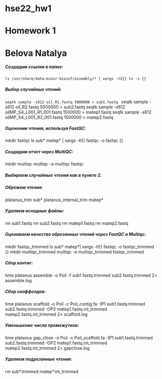 # hse22_hw1
# Homework 1
# Belova Natalya

##### Создадим ссылки в папке:
 ```ls /usr/share/data-minor-bioinf/assembly/* | xargs -tI{} ln -s {}```

##### Выбор случайных чтений:
 ```seqtk sample -s612 oil_R1.fastq 5000000 > sub1.fastq ```
seqtk sample -s612 oil_R2.fastq 5000000 > sub2.fastq
seqtk sample -s612 oilMP_S4_L001_R1_001.fastq 1500000 > matep1.fastq
seqtk sample -s612 oilMP_S4_L001_R2_001.fastq 1500000 > matep2.fastq

##### Оцененим чтения, используя FastQC:
mkdir fastqc
ls sub* matep* | xargs -tI{} fastqc -o fastqc {}

##### Создадим отчет через MultiQC:
mkdir multiqc
multiqc -o multiqc fastqc
##### Выбираем случaйные чтения как в пункте 2.
##### Обрежем чтения:
platanus_trim sub*
platanus_internal_trim matep*

##### Удаляем исходные файлы:
rm sub1.fastq
rm sub2.fastq
rm matep1.fastq
rm matep2.fastq
##### Oцениваем качество обрезанных чтений через FastQC и Multiqc:
mkdir fastqc_trimmed
ls sub* matep*| xargs -tI{} fastqc -o fastqc_trimmed {}
mkdir multiqc_trimmed
multiqc -o multiqc_trimmed fastqc_trimmed

##### Cбор контиг: 
time platanus assemble -o Poil -f sub1.fastq.trimmed sub2.fastq.trimmed 2> assemble.log

##### Сбор скаффолдов:
time platanus scaffold -o Poil -c Poil_contig.fa -IP1 sub1.fastq.trimmed sub2.fastq.trimmed -OP2 matep1.fastq.int_trimmed matep2.fastq.int_trimmed 2> scaffold.log

##### Уменьшение числа промежутков:

time platanus gap_close -o Poil -c Poil_scaffold.fa -IP1 sub1.fastq.trimmed sub2.fastq.trimmed -OP2 matep1.fastq.int_trimmed matep2.fastq.int_trimmed 2> gapclose.log

##### Удаляем подрезанные чтения:

rm sub*.trimmed matep*.int_trimmed
